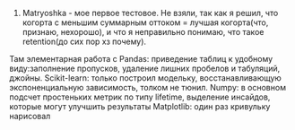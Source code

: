 1. Matryoshka - мое первое тестовое. Не взяли, так как я решил, что когорта с меньшим суммарным оттоком = лучшая когорта(что, признаю, нехорошо), и что я неправильно понимаю, что такое retention(до сих пор хз почему).


Там элементарная работа с
Pandas: приведение таблиц к удобному виду:заполнение пропусков, удаление лишних пробелов и табуляций, джойны.
Scikit-learn: только построил модельку, восстанавливающую экспоненциальную зависимость, толком не тюнил.
Numpy: в основном подсчет простеньких метрик по типу lifetime, выделение инсайдов, которые могут улучшить результаты
Matplotlib: один раз кривульку нарисовал

